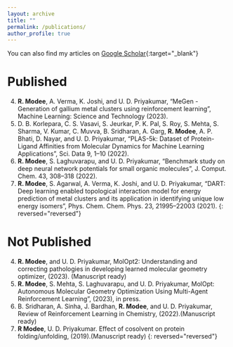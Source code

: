 ```yaml
---
layout: archive
title: ""
permalink: /publications/
author_profile: true
---
```


You can also find my articles on [Google Scholar](https://scholar.google.com/citations?user=ckmIj3sAAAAJ&hl=en){:target="_blank"}

Published
========

4. **R. Modee**, A. Verma, K. Joshi, and U. D. Priyakumar, “MeGen - Generation of gallium metal clusters using reinforcement learning”, Machine Learning: Science and Technology (2023).
3. D. B. Korlepara, C. S. Vasavi, S. Jeurkar, P. K. Pal, S. Roy, S. Mehta, S. Sharma, V. Kumar, C. Muvva, B. Sridharan, A. Garg, **R. Modee**, A. P. Bhati, D. Nayar, and U. D. Priyakumar, “PLAS-5k: Dataset of Protein-Ligand Affinities from Molecular Dynamics for Machine Learning Applications”, Sci. Data 9, 1–10 (2022).
2. **R. Modee**, S. Laghuvarapu, and U. D. Priyakumar, “Benchmark study on deep neural network potentials for small organic molecules”, J. Comput. Chem. 43, 308–318 (2022).
1. **R. Modee**, S. Agarwal, A. Verma, K. Joshi, and U. D. Priyakumar, “DART: Deep learning enabled topological interaction model for energy prediction of metal clusters and its application in identifying unique low energy isomers”, Phys. Chem. Chem. Phys. 23, 21995–22003 (2021).
{: reversed="reversed"}

Not Published
========
4. **R. Modee**, and U. D. Priyakumar, MolOpt2: Understanding and correcting pathologies in developing learned molecular geometry optimizer, (2023). (Manuscript ready)
3. **R. Modee**, S. Mehta, S. Laghuvarapu, and U. D. Priyakumar, MolOpt: Autonomous Molecular Geometry Optimization Using Multi-Agent Reinforcement Learning”, (2023), in press.
2. B. Sridharan, A. Sinha, J. Bardhan, **R. Modee**, and U. D. Priyakumar, Review of Reinforcement Learning in Chemistry, (2022).(Manuscript ready)
1. **R Modee**, U. D. Priyakumar. Effect of cosolvent on protein folding/unfolding, (2019).(Manuscript ready)
{: reversed="reversed"}